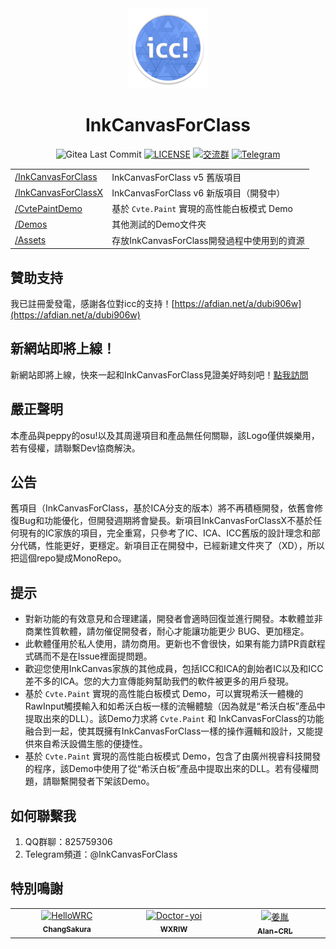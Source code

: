 <div align="center">

<img src="icc.png" width="128">

# InkCanvasForClass

![Gitea Last Commit](https://img.shields.io/gitea/last-commit/kriastans/InkCanvasForClass?gitea_url=https%3A%2F%2Fgitea.bliemhax.com%2F)
[![LICENSE](https://img.shields.io/badge/License-GPL--3.0-red.svg "LICENSE")](https://gitea.bliemhax.com/kriastans/InkCanvasForClass/src/branch/master/LICENSE)
[![交流群](https://img.shields.io/badge/-%E4%BA%A4%E6%B5%81%E7%BE%A4%20825759306-blue?style=flat&logo=TencentQQ)]()
[![Telegram](https://img.shields.io/badge/-Telegram%20@InkCanvasForClass-blue?style=flat&logo=Telegram)](https://t.me/InkCanvasForClass)

</div>

<table>
    <tbody>
        <tr>
            <td><a href="./InkCanvasForClass/">/InkCanvasForClass</a></td>
            <td>InkCanvasForClass v5 舊版項目</td>
        </tr>
        <tr>
            <td><a href="./InkCanvasForClassX/">/InkCanvasForClassX</a></td>
            <td>InkCanvasForClass v6 新版項目（開發中）</td>
        </tr>
        <tr>
            <td><a href="./CvtePaintDemo/">/CvtePaintDemo</a></td>
            <td>基於 <code>Cvte.Paint</code> 實現的高性能白板模式 Demo</td>
        </tr>
        <tr>
            <td><a href="./Demos/">/Demos</a></td>
            <td>其他測試的Demo文件夾</td>
        </tr>
        <tr>
            <td><a href="./Assets/">/Assets</a></td>
            <td>存放InkCanvasForClass開發過程中使用到的資源</td>
        </tr>
    </tbody>
</table>


## 贊助支持
我已註冊愛發電，感謝各位對icc的支持！[https://afdian.net/a/dubi906w](https://afdian.net/a/dubi906w)

## 新網站即將上線！
新網站即將上線，快來一起和InkCanvasForClass見證美好時刻吧！[點我訪問](https://icc.bliemhax.com/)

## 嚴正聲明
本產品與peppy的osu!以及其周邊項目和產品無任何關聯，該Logo僅供娛樂用，若有侵權，請聯繫Dev協商解決。

## 公告
舊項目（InkCanvasForClass，基於ICA分支的版本）將不再積極開發，依舊會修復Bug和功能優化，但開發週期將會變長。新項目InkCanvasForClassX不基於任何現有的IC家族的項目，完全重寫，只參考了IC、ICA、ICC舊版的設計理念和部分代碼，性能更好，更穩定。新項目正在開發中，已經新建文件夾了（XD），所以把這個repo變成MonoRepo。

## 提示
- 對新功能的有效意見和合理建議，開發者會適時回復並進行開發。本軟體並非商業性質軟體，請勿催促開發者，耐心才能讓功能更少 BUG、更加穩定。
- 此軟體僅用於私人使用，請勿商用。更新也不會很快，如果有能力請PR貢獻程式碼而不是在Issue裡面提問題。
- 歡迎您使用InkCanvas家族的其他成員，包括ICC和ICA的創始者IC以及和ICC差不多的ICA。您的大力宣傳能夠幫助我們的軟件被更多的用戶發現。
- 基於 `Cvte.Paint` 實現的高性能白板模式 Demo，可以實現希沃一體機的RawInput觸摸輸入和如希沃白板一樣的流暢體驗（因為就是“希沃白板”產品中提取出來的DLL）。該Demo力求將 `Cvte.Paint` 和 InkCanvasForClass的功能融合到一起，使其既擁有InkCanvasForClass一樣的操作邏輯和設計，又能提供來自希沃設備生態的便捷性。
- 基於 `Cvte.Paint` 實現的高性能白板模式 Demo，包含了由廣州視睿科技開發的程序，該Demo中使用了從“希沃白板”產品中提取出來的DLL。若有侵權問題，請聯繫開發者下架該Demo。

## 如何聯繫我
1. QQ群聊：825759306
2. Telegram頻道：@InkCanvasForClass

## 特別鳴謝

<table>
    <tbody>
        <tr>
            <td align="center" valign="top" width="14.28%"><a href="https://github.com/ChangSakura"><img
                        src="https://avatars.githubusercontent.com/u/90511645?v=4" width="100px;"
                        alt="HelloWRC" /><br /><sub><b>ChangSakura</b></sub></a></td>
            <td align="center" valign="top" width="14.28%"><a href="https://github.com/WXRIW"><img
                        src="https://avatars.githubusercontent.com/u/62491584?v=4" width="100px;"
                        alt="Doctor-yoi" /><br /><sub><b>WXRIW</b></sub></a></td>
            <td align="center" valign="top" width="14.28%"><a href="https://github.com/Alan-CRL"><img
                        src="https://avatars.githubusercontent.com/u/92425617?v=4" width="100px;"
                        alt="姜胤" /><br /><sub><b>Alan-CRL</b></sub></a></td>
        </tr>
    </tbody>
</table>
